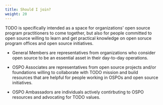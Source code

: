 ```yaml
---
title: Should I join?
weight: 20
---
```


TODO is specifically intended as a space for organizations' open source program practitioners to come together, but also for people committed to open source willing to learn and get practical knowledge on open soruce program offices and open source initiatives.

* General Members are representatives from organizations who consider open source to be an essential asset in their day-to-day operations.

* OSPO Associates are representatives from open source projects and/or foundations willing to collaborate with TODO mission and build resources that are helpful for people working in OSPOs and open source initiatives.

* OSPO Ambassadors are individuals actively contirbuting to OSPO resources and advocating for TODO values.